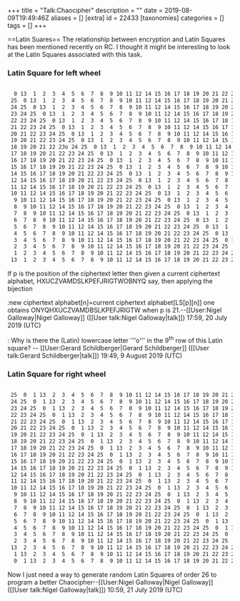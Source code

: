 +++
title = "Talk:Chaocipher"
description = ""
date = 2019-08-09T19:49:46Z
aliases = []
[extra]
id = 22433
[taxonomies]
categories = []
tags = []
+++

==Latin Suares==
The relationship between encryption and Latin Squares has been mentioned recently on RC. I thought it might be interesting to look at the Latin Squares associated with this task.

### Latin Square for left wheel


```txt

  0 13  1  2  3  4  5  6  7  8  9 10 11 12 14 15 16 17 18 19 20 21 22 23 24 25
 25  0 13  1  2  3  4  5  6  7  8  9 10 11 12 14 15 16 17 18 19 20 21 22 23 24
 24 25  0 13  1  2  3  4  5  6  7  8  9 10 11 12 14 15 16 17 18 19 20 21 22 23
 23 24 25  0 13  1  2  3  4  5  6  7  8  9 10 11 12 14 15 16 17 18 19 20 21 22
 22 23 24 25  0 13  1  2  3  4  5  6  7  8  9 10 11 12 14 15 16 17 18 19 20 21
 21 22 23 24 25  0 13  1  2  3  4  5  6  7  8  9 10 11 12 14 15 16 17 18 19 20
 20 21 22 23 24 25  0 13  1  2  3  4  5  6  7  8  9 10 11 12 14 15 16 17 18 19
 19 20 21 22 23 24 25  0 13  1  2  3  4  5  6  7  8  9 10 11 12 14 15 16 17 18
 18 19 20 21 22 23o 24 25  0 13  1  2  3  4  5  6  7  8  9 10 11 12 14 15 16 17
 17 18 19 20 21 22 23 24 25  0 13  1  2  3  4  5  6  7  8  9 10 11 12 14 15 16
 16 17 18 19 20 21 22 23 24 25  0 13  1  2  3  4  5  6  7  8  9 10 11 12 14 15
 15 16 17 18 19 20 21 22 23 24 25  0 13  1  2  3  4  5  6  7  8  9 10 11 12 14
 14 15 16 17 18 19 20 21 22 23 24 25  0 13  1  2  3  4  5  6  7  8  9 10 11 12
 12 14 15 16 17 18 19 20 21 22 23 24 25  0 13  1  2  3  4  5  6  7  8  9 10 11
 11 12 14 15 16 17 18 19 20 21 22 23 24 25  0 13  1  2  3  4  5  6  7  8  9 10
 10 11 12 14 15 16 17 18 19 20 21 22 23 24 25  0 13  1  2  3  4  5  6  7  8  9
  9 10 11 12 14 15 16 17 18 19 20 21 22 23 24 25  0 13  1  2  3  4  5  6  7  8
  8  9 10 11 12 14 15 16 17 18 19 20 21 22 23 24 25  0 13  1  2  3  4  5  6  7
  7  8  9 10 11 12 14 15 16 17 18 19 20 21 22 23 24 25  0 13  1  2  3  4  5  6
  6  7  8  9 10 11 12 14 15 16 17 18 19 20 21 22 23 24 25  0 13  1  2  3  4  5
  5  6  7  8  9 10 11 12 14 15 16 17 18 19 20 21 22 23 24 25  0 13  1  2  3  4
  4  5  6  7  8  9 10 11 12 14 15 16 17 18 19 20 21 22 23 24 25  0 13  1  2  3
  3  4  5  6  7  8  9 10 11 12 14 15 16 17 18 19 20 21 22 23 24 25  0 13  1  2
  2  3  4  5  6  7  8  9 10 11 12 14 15 16 17 18 19 20 21 22 23 24 25  0 13  1
  1  2  3  4  5  6  7  8  9 10 11 12 14 15 16 17 18 19 20 21 22 23 24 25  0 13
 13  1  2  3  4  5  6  7  8  9 10 11 12 14 15 16 17 18 19 20 21 22 23 24 25  0

```

If p is the position of the ciphertext letter then given a current ciphertext alphabet, HXUCZVAMDSLKPEFJRIGTWOBNYQ say, then applying the bijection

:new ciphertext alphabet[n]=current ciphertext alphabet[LS[p][n]]
one obtains ONYQHXUCZVAMDBSLKPEFJRIGTW when p is 21.--[[User:Nigel Galloway|Nigel Galloway]] ([[User talk:Nigel Galloway|talk]]) 17:59, 20 July 2019 (UTC)

: Why is there the (Latin) lowercase letter   '''o'''   in the 9<sup>th</sup> row of this Latin square?     -- [[User:Gerard Schildberger|Gerard Schildberger]] ([[User talk:Gerard Schildberger|talk]]) 19:49, 9 August 2019 (UTC)


### Latin Square for right wheel


```txt

 25  0  1 13  2  3  4  5  6  7  8  9 10 11 12 14 15 16 17 18 19 20 21 22 23 24
 24 25  0  1 13  2  3  4  5  6  7  8  9 10 11 12 14 15 16 17 18 19 20 21 22 23
 23 24 25  0  1 13  2  3  4  5  6  7  8  9 10 11 12 14 15 16 17 18 19 20 21 22
 22 23 24 25  0  1 13  2  3  4  5  6  7  8  9 10 11 12 14 15 16 17 18 19 20 21
 21 22 23 24 25  0  1 13  2  3  4  5  6  7  8  9 10 11 12 14 15 16 17 18 19 20
 20 21 22 23 24 25  0  1 13  2  3  4  5  6  7  8  9 10 11 12 14 15 16 17 18 19
 19 20 21 22 23 24 25  0  1 13  2  3  4  5  6  7  8  9 10 11 12 14 15 16 17 18
 18 19 20 21 22 23 24 25  0  1 13  2  3  4  5  6  7  8  9 10 11 12 14 15 16 17
 17 18 19 20 21 22 23 24 25  0  1 13  2  3  4  5  6  7  8  9 10 11 12 14 15 16
 16 17 18 19 20 21 22 23 24 25  0  1 13  2  3  4  5  6  7  8  9 10 11 12 14 15
 15 16 17 18 19 20 21 22 23 24 25  0  1 13  2  3  4  5  6  7  8  9 10 11 12 14
 14 15 16 17 18 19 20 21 22 23 24 25  0  1 13  2  3  4  5  6  7  8  9 10 11 12
 12 14 15 16 17 18 19 20 21 22 23 24 25  0  1 13  2  3  4  5  6  7  8  9 10 11
 11 12 14 15 16 17 18 19 20 21 22 23 24 25  0  1 13  2  3  4  5  6  7  8  9 10
 10 11 12 14 15 16 17 18 19 20 21 22 23 24 25  0  1 13  2  3  4  5  6  7  8  9
  9 10 11 12 14 15 16 17 18 19 20 21 22 23 24 25  0  1 13  2  3  4  5  6  7  8
  8  9 10 11 12 14 15 16 17 18 19 20 21 22 23 24 25  0  1 13  2  3  4  5  6  7
  7  8  9 10 11 12 14 15 16 17 18 19 20 21 22 23 24 25  0  1 13  2  3  4  5  6
  6  7  8  9 10 11 12 14 15 16 17 18 19 20 21 22 23 24 25  0  1 13  2  3  4  5
  5  6  7  8  9 10 11 12 14 15 16 17 18 19 20 21 22 23 24 25  0  1 13  2  3  4
  4  5  6  7  8  9 10 11 12 14 15 16 17 18 19 20 21 22 23 24 25  0  1 13  2  3
  3  4  5  6  7  8  9 10 11 12 14 15 16 17 18 19 20 21 22 23 24 25  0  1 13  2
  2  3  4  5  6  7  8  9 10 11 12 14 15 16 17 18 19 20 21 22 23 24 25  0  1 13
 13  2  3  4  5  6  7  8  9 10 11 12 14 15 16 17 18 19 20 21 22 23 24 25  0  1
  1 13  2  3  4  5  6  7  8  9 10 11 12 14 15 16 17 18 19 20 21 22 23 24 25  0
  0  1 13  2  3  4  5  6  7  8  9 10 11 12 14 15 16 17 18 19 20 21 22 23 24 25

```

Now I just need a way to generate random Latin Squares of order 26 to program a better Chaocipher--[[User:Nigel Galloway|Nigel Galloway]] ([[User talk:Nigel Galloway|talk]]) 10:59, 21 July 2019 (UTC)
